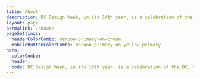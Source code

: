 ```yaml
---
title: About
description: DC Design Week, in its 14th year, is a celebration of the DC, Maryland, and Virginia region’s creative community.
layout: page
permalink: /about/
pageSettings:
  headerColorCombo: maroon-primary-on-cream
  mobileButtonColorCombo: maroon-primary-on-yellow-primary
hero:
  colorCombo:
  header:
  body: DC Design Week, in its 14th year, is a celebration of the DC, Maryland, and Virginia region’s creative community.
---
```

